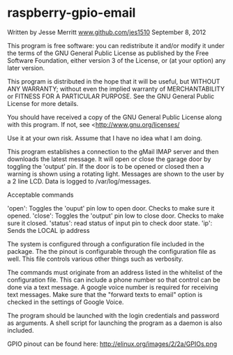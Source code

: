 raspberry-gpio-email
====================

Written by Jesse Merritt www.github.com/jes1510 September 8, 2012

This program is free software: you can redistribute it and/or modify it under the terms of the GNU General Public License as published by the Free Software Foundation, either version 3 of the License, or (at your option) any later version.

This program is distributed in the hope that it will be useful,
but WITHOUT ANY WARRANTY; without even the implied warranty of
MERCHANTABILITY or FITNESS FOR A PARTICULAR PURPOSE.  See the
GNU General Public License for more details.

You should have received a copy of the GNU General Public License
along with this program.  If not, see <http://www.gnu.org/licenses/

Use it at your own risk.  Assume that I have no idea what I am doing.

This program establishes a connection to the gMail IMAP server and then  
downloads the latest message.  It will open or close the garage door
by toggling the 'output' pin.  If the door is to be opened or closed
then a warning is shown using a rotating light.  Messages are
shown to the user by a 2 line LCD.  Data is logged to /var/log/messages.


Acceptable commands

'open':  Toggles the 'ouput' pin low to open door.  Checks to make sure it opened.
'close':  Toggles the 'output' pin low to close door.  Checks to make sure it closed.
'status': read status of input pin to check door state.
'ip': Sends the LOCAL ip address 

The system is configured through a configuration file included in the package.
The the pinout is configurable through the configuration file as well.  This
file controls various other things such as verbosity.

The commands must originate from an address listed in the whitelist of the 
configuration file.  This can include a phone number so that control can
be done via a text message. A google voice number is required for receiving text 
messages.  Make sure that the "forward texts to email" option is checked in the 
settings of Google Voice.

The program should be launched with the login credentials and password
as arguments.  A shell script for launching the program as a daemon 
is also included.

GPIO pinout can be found here:
http://elinux.org/images/2/2a/GPIOs.png
